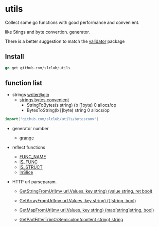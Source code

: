 # utils
Collect some go functions with good performance and convenient.

like Stings and byte convertion. generator.

There is a better suggestion to match the [validator](https://github.com/go-playground/validator) package

## Install

```go
go get github.com/slclub/utils
```

## function list

- strings  [writer@gin](https://github.com/gin-gonic/gin/tree/master/internal/bytesconv)
  - [strings bytes convenient](https://github.com/slclub/utils/blob/master/bytesconv/bytesconv.go) 
    - StringToBytes(s string) (b []byte)   0 allocs/op
    - BytesToString(b []byte) string       0 allocs/op
```go 
import("github.com/slclub/utils/bytesconv") 
```  

- generator number
    - [grange](https://github.com/slclub/utils/blob/master/grange.go)

- reflect functions
  - [FUNC_NAME](https://github.com/slclub/utils/blob/master/reflect.go)
  - [IS_FUNC](https://github.com/slclub/utils/blob/master/reflect.go)
  - [IS_STRUCT](https://github.com/slclub/utils/blob/master/reflect.go)
  - [InSlice](https://github.com/slclub/utils/blob/master/common.go)
  
- HTTP url parseparam.
  - [GetStringFromUrl(mv url.Values, key string) (value string, ret bool)](https://github.com/slclub/utils/blob/master/http.go)
  
  - [GetArrayFromUrl(mv url.Values, key string) ([]string, bool)](https://github.com/slclub/utils/blob/master/http.go)
  - [GetMapFromUrl(mv url.Values, key string) (map[string]string, bool)](https://github.com/slclub/utils/blob/master/http.go)
  - [GetPartFilterTrimOrSemicolon(content string) string](https://github.com/slclub/utils/blob/master/http.go)
